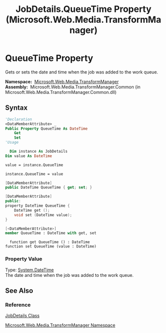 ﻿---
title: JobDetails.QueueTime Property (Microsoft.Web.Media.TransformManager)
TOCTitle: QueueTime Property
ms:assetid: P:Microsoft.Web.Media.TransformManager.JobDetails.QueueTime
ms:mtpsurl: https://msdn.microsoft.com/en-us/library/microsoft.web.media.transformmanager.jobdetails.queuetime(v=VS.90)
ms:contentKeyID: 35520722
ms.date: 06/14/2012
mtps_version: v=VS.90
f1_keywords:
- Microsoft.Web.Media.TransformManager.JobDetails.set_QueueTime
- Microsoft.Web.Media.TransformManager.JobDetails.QueueTime
- Microsoft.Web.Media.TransformManager.JobDetails.get_QueueTime
dev_langs:
- csharp
- jscript
- vb
- FSharp
- cpp
api_location:
- Microsoft.Web.Media.TransformManager.Common.dll
api_name:
- Microsoft.Web.Media.TransformManager.JobDetails.get_QueueTime
- Microsoft.Web.Media.TransformManager.JobDetails.QueueTime
- Microsoft.Web.Media.TransformManager.JobDetails.set_QueueTime
api_type:
- Managed
topic_type:
- apiref
- kbSyntax
product_family_name: VS
ROBOTS: INDEX,FOLLOW
---

# QueueTime Property

Gets or sets the date and time when the job was added to the work queue.

**Namespace:**  [Microsoft.Web.Media.TransformManager](microsoft-web-media-transformmanager-namespace.md)  
**Assembly:**  Microsoft.Web.Media.TransformManager.Common (in Microsoft.Web.Media.TransformManager.Common.dll)

## Syntax

```vb
'Declaration
<DataMemberAttribute> _
Public Property QueueTime As DateTime
    Get
    Set
'Usage

  Dim instance As JobDetails
Dim value As DateTime

value = instance.QueueTime

instance.QueueTime = value
```

```csharp
[DataMemberAttribute]
public DateTime QueueTime { get; set; }
```

```cpp
[DataMemberAttribute]
public:
property DateTime QueueTime {
    DateTime get ();
    void set (DateTime value);
}
```

``` fsharp
[<DataMemberAttribute>]
member QueueTime : DateTime with get, set
```

```jscript
  function get QueueTime () : DateTime
function set QueueTime (value : DateTime)
```

### Property Value

Type: [System.DateTime](https://msdn.microsoft.com/library/03ybds8y)  
The date and time when the job was added to the work queue.  

## See Also

### Reference

[JobDetails Class](jobdetails-class-microsoft-web-media-transformmanager.md)

[Microsoft.Web.Media.TransformManager Namespace](microsoft-web-media-transformmanager-namespace.md)

